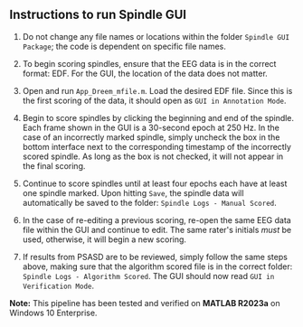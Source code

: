 ## Instructions to run Spindle GUI

1. Do not change any file names or locations within the folder `Spindle GUI Package`; the code is dependent on specific file names.

2. To begin scoring spindles, ensure that the EEG data is in the correct format: EDF. For the GUI, the location of the data does not matter.

3. Open and run `App_Dreem_mfile.m`. Load the desired EDF file. Since this is the first scoring of the data, it should open as `GUI in Annotation Mode`.

4. Begin to score spindles by clicking the beginning and end of the spindle. Each frame shown in the GUI is a 30-second epoch at 250 Hz. In the case of an incorrectly marked spindle, simply uncheck the box in the bottom interface next to the corresponding timestamp of the incorrectly scored spindle. As long as the box is not checked, it will not appear in the final scoring.

5. Continue to score spindles until at least four epochs each have at least one spindle marked. Upon hitting `Save`, the spindle data will automatically be saved to the folder: `Spindle Logs - Manual Scored`.

6. In the case of re-editing a previous scoring, re-open the same EEG data file within the GUI and continue to edit. The same rater's initials *must* be used, otherwise, it will begin a new scoring.

7. If results from PSASD are to be reviewed, simply follow the same steps above, making sure that the algorithm scored file is in the correct folder: `Spindle Logs - Algorithm Scored`.  The GUI should now read `GUI in Verification Mode`.

**Note:** This pipeline has been tested and verified on **MATLAB R2023a** on Windows 10 Enterprise.
